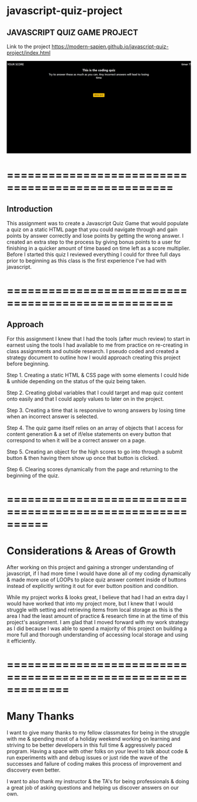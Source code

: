 # javascript-quiz-project

## JAVASCRIPT QUIZ GAME PROJECT

Link to the project
https://modern-sapien.github.io/javascript-quiz-project/index.html

![Screensho of Webpage ](assets/quizScreenShot.png)

# ==================================================
## Introduction
This assignment was to create a Javascript Quiz Game that would populate a quiz on a static HTML page that you could navigate through and gain points by answer correctly and lose points by getting the wrong answer. I created an extra step to the process by giving bonus points to a user for finishing in a quicker amount of time based on time left as a score multiplier. Before I started this quiz I reviewed everything I could for three full days prior to beginning as this class is the first experience I've had with javascript.

# ==================================================
## Approach
For this assignment I knew that I had the tools (after much review) to start in earnest using the tools I had available to me from practice on re-creating in class assignments and  outside research. I pseudo coded and created a strategy document to outline how I would approach creating this project before beginning.

Step 1. Creating a static HTML & CSS page with some elements I could hide & unhide depending on the status of the quiz being taken.

Step 2. Creating global variables that I could target and map quiz content onto easily and that I could apply values to later on in the project. 

Step 3. Creating a time that is responsive to wrong answers by losing time when an incorrect answer is selected.

Step 4. The quiz game itself relies on an array of objects that I access for content generation & a set of if/else statements on every button that correspond to when it will be a correct answer on a page.

Step 5. Creating an object for the high scores to go into through a submit button & then having them show up once that button is clicked.

Step 6. Clearing scores dynamically from the page and returning to the beginning of the quiz.


# ==========================================================
# Considerations & Areas of Growth
After working on this project and gaining a stronger understanding of javascript, if I had more time I would have done all of my coding dynamically & made more use of LOOPs to place quiz answer content inside of buttons instead of explicitly writing it out for ever button position and condition. 

While my project works & looks great, I believe that had I had an extra day I would have worked that into my project more, but I knew that I would struggle with setting and retrieving items from local storage as this is the area I had the least amount of practice & research time in at the time of this project's assignment. I am glad that I moved forward with my work strategy as I did because I was able to spend a majority of this project on building a more full and thorough understanding of accessing local storage and using it efficiently. 

# =============================================================
# Many Thanks

I want to give many thanks to my fellow classmates for being in the struggle with me & spending most of a holiday weekend working on learning and striving to be better developers in this full time & aggressively paced program. Having a space with other folks on your level to talk about code & run experiments with and debug issues or just ride the wave of the successes and failure of coding makes this process of improvement and discovery even better.

I want to also thank my instructor & the TA's for being professionals & doing a great job of asking questions and helping us discover answers on our own. 